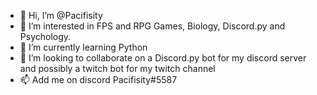 - 👋 Hi, I’m @Pacifisity
- 👀 I’m interested in FPS and RPG Games, Biology, Discord.py and Psychology.
- 🌱 I’m currently learning Python
- 💞️ I’m looking to collaborate on a Discord.py bot for my discord server and possibly a twitch bot for my twitch channel
- 📫 Add me on discord Pacifisity#5587

<!---
Pacifisity/Pacifisity is a ✨ special ✨ repository because its `README.md` (this file) appears on your GitHub profile.
You can click the Preview link to take a look at your changes.
--->
